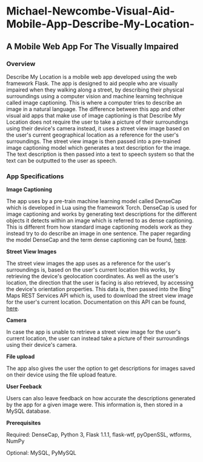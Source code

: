# Michael-Newcombe-Visual-Aid-Mobile-App-Describe-My-Location-

## A Mobile Web App For The Visually Impaired

### Overview

Describe My Location is a mobile web app developed using the web framework Flask. The app is designed to aid people who are visually impaired when they walking along a street, by describing their physical surroundings using a computer vision and machine learning technique called image captioning. This is where a computer tries to describe an image in a natural language. The difference between this app and other visual aid apps that make use of image captioning is that Describe My Location does not require the user to take a picture of their surroundings using their device's camera instead, it uses a street view image based on the user's current geographical location as a reference for the user's surroundings. The street view image is then passed into a pre-trained image captioning model which generates a text description for the image. The text description is then passed into a text to speech system so that the text can be outputted to the user as speech.

### App Specifications

**Image Captioning**

The app uses by a pre-train machine learning model called DenseCap which is developed in Lua using the framework Torch. DenseCap is used for image captioning and works by generating text descriptions for the different objects it detects within an image which is referred to as dense captioning. This is different from how standard image captioning models work as they instead try to do describe an image in one sentence. The paper regarding the model DenseCap and the term dense captioning can be found, [here](https://cs.stanford.edu/people/karpathy/densecap/).
 
**Street View Images**

The street view images the app uses as a reference for the user's surroundings is, based on the user's current location this works, by retrieving the device's geolocation coordinates. As well as the user's location, the direction that the user is facing is also retrieved, by accessing the device's orientation properties. This data is, then passed into the Bing™ Maps REST Services API which is, used to download the street view image for the user's current location. Documentation on this API can be found, [here](https://docs.microsoft.com/en-us/bingmaps/rest-services/).

**Camera**

In case the app is unable to retrieve a street view image for the user's current location, the user can instead take a picture of their surroundings using their device's camera.

**File upload**

The app also gives the user the option to get descriptions for images saved on their device using the file upload feature. 

**User Feeback**

Users can also leave feedback on how accurate the descriptions generated by the app for a given image were. This information is, then stored in a MySQL database. 

**Prerequisites**

Required: DenseCap, Python 3, Flask 1.1.1, flask-wtf, pyOpenSSL, wtforms, NumPy

Optional: MySQL, PyMySQL
